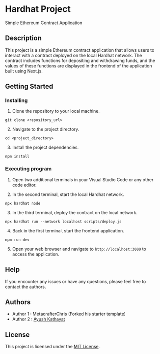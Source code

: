 # Hardhat Project
Simple Ethereum Contract Application

## Description

This project is a simple Ethereum contract application that allows users to interact with a contract deployed on the local Hardhat network. The contract includes functions for depositing and withdrawing funds, and the values of these functions are displayed in the frontend of the application built using Next.js.

## Getting Started

### Installing

1. Clone the repository to your local machine.

```shell
git clone <repository_url>
```

2. Navigate to the project directory.

```shell
cd <project_directory>
```

3. Install the project dependencies.

```shell
npm install
```

### Executing program

1. Open two additional terminals in your Visual Studio Code or any other code editor.

2. In the second terminal, start the local Hardhat network.

```shell
npx hardhat node
```

3. In the third terminal, deploy the contract on the local network.

```shell
npx hardhat run --network localhost scripts/deploy.js
```

4. Back in the first terminal, start the frontend application.

```shell
npm run dev
```

5. Open your web browser and navigate to `http://localhost:3000` to access the application.

## Help

If you encounter any issues or have any questions, please feel free to contact the authors.

## Authors
- Author 1 : MetacrafterChris  (Forked his starter template)
- Author 2 : [Ayush Kathayat](mailto:hosiyars281@gmail.com)


## License

This project is licensed under the [MIT License](https://license.md/).
